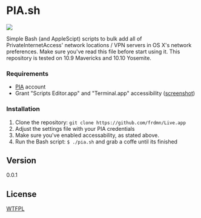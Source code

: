 PIA.sh
======

![](http://up.frd.mn/h1im6.png)

Simple Bash (and AppleScipt) scripts to bulk add all of PrivateInternetAccess' network locations / VPN servers in OS X's network preferences. Make sure you've read this file before start using it. This repository is tested on 10.9 Mavericks and 10.10 Yosemite.

### Requirements

* [PIA](https://www.privateinternetaccess.com) account
* Grant "Scripts Editor.app" and "Terminal.app" accessibility ([screenshot](http://up.frd.mn/ST9ca.png)) 

### Installation

1. Clone the repository: `git clone https://github.com/frdmn/Live.app`
2. Adjust the settings file with your PIA credentials
3. Make sure you've enabled accessability, as stated above.
4. Run the Bash script: `$ ./pia.sh` and grab a coffe until its finished

## Version

0.0.1

## License

[WTFPL](LICENSE)